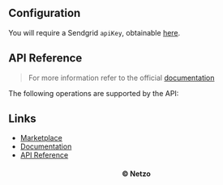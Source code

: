 ## Configuration

You will require a Sendgrid `apiKey`, obtainable
[here](https://docs.sendgrid.com/ui/account-and-settings/api-keys).

## API Reference

> For more information refer to the official [documentation](#links)

The following operations are supported by the API:

## Links

- [Marketplace](https://app.netzo.io/resources/resource-http-sendgrid)
- [Documentation](https://docs.sendgrid.com/for-developers/sending-email/api-getting-started#prerequisites-for-sending-your-first-email-with-the-sendgrid-api)
- [API Reference](https://docs.sendgrid.com/api-reference/how-to-use-the-sendgrid-v3-api/authentication)

<div align="center">
  <h4>© Netzo</h4>
</div>
